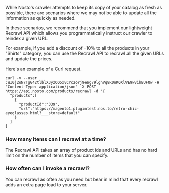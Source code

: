 While Nosto's crawler attempts to keep its copy of your catalog as fresh as possible, there are scenarios where we may not be able to update all the information as quickly as needed.

In these scenarios, we recommend that you implement our lightweight Recrawl API which allows you programmatically instruct our crawler to reindex a given URL.

For example, if you add a discount of -10% to all the products in your "Shirts" category, you can use the Recrawl API to recrawl all the given URLs and update the prices.

Here's an example of a Curl request.

```
curl -v --user :WI0j2oN7TgG42tlblX3yzOQ5xvCYc2oYj9eWg79lghVq8R0nKQXlVE9wvihBUFOw -H "Content-Type: application/json" -X POST https://api.nosto.com/products/recrawl -d '{  
  "products":[  
    {  
      "productId":"339",
      "url":"https://magento1.plugintest.nos.to/retro-chic-eyeglasses.html?___store=default"
    }
  ]
}
```

### How many items can I recrawl at a time?

The Recrawl API takes an array of product ids and URLs and has no hard limit on the number of items that you can specify.

### How often can I invoke a recrawl?

You can recrawl as often as you need but bear in mind that every recrawl adds an extra page load to your server.